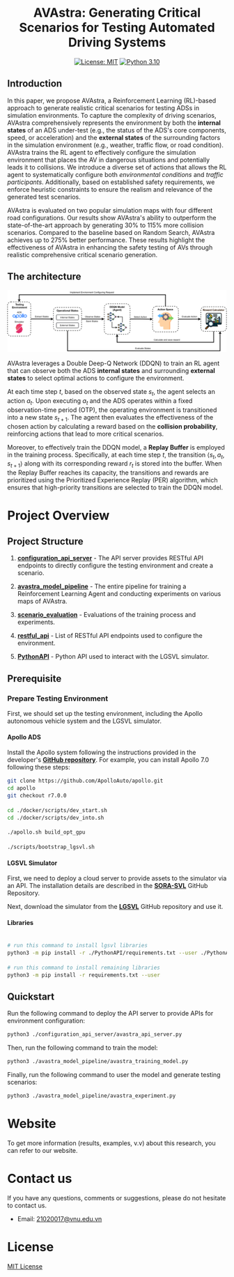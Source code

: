 
<div align="center">

# AVAstra: Generating Critical Scenarios for Testing Automated Driving Systems
[![License: MIT](https://img.shields.io/badge/License-MIT-green.svg)](https://opensource.org/licenses/MIT) [![Python 3.10](https://img.shields.io/badge/python-3.10+-blue.svg)](https://www.python.org/downloads/release/python-31012/) 
</div>

## Introduction

In this paper, we propose AVAstra, a Reinforcement Learning (RL)-based approach to generate realistic critical scenarios for testing ADSs in simulation environments. To capture the complexity of driving scenarios, AVAstra comprehensively represents the environment by both the **internal states** of an ADS under-test (e.g., the status of the ADS's core components, speed, or acceleration) and the **external states** of the surrounding factors in the simulation environment (e.g., weather, traffic flow, or road condition). AVAstra trains the RL agent to effectively configure the simulation environment that places the AV in dangerous situations and potentially leads it to collisions. We introduce a diverse set of actions that allows the RL agent to systematically configure both *environmental conditions* and *traffic participants*. Additionally, based on established safety requirements, we enforce heuristic constraints to ensure the realism and relevance of the generated test scenarios.

AVAstra is evaluated on two popular simulation maps with four different road configurations. Our results show AVAstra's ability to outperform the state-of-the-art approach by generating 30\% to 115\% more collision scenarios. Compared to the baseline based on Random Search, AVAstra achieves up to 275\% better performance. These results highlight the effectiveness of AVAstra in enhancing the safety testing of AVs through realistic comprehensive critical scenario generation.

## The architecture
![](figs/AVAstra-architecture.png)

AVAstra leverages a Double Deep-Q Network (DDQN) to train an RL agent that can observe both the ADS **internal states** and surrounding **external states** to select optimal actions to configure the environment. 

At each time step $t$, based on the observed state $s_t$, the agent selects an action $a_t$. Upon executing $a_t$ and the ADS operates within a fixed observation-time period (OTP), the operating environment is transitioned into a new state $s_{t+1}$. The agent then evaluates the effectiveness of the chosen action by calculating a reward based on the **collision probability**, reinforcing actions that lead to more critical scenarios. 

Moreover, to effectively train the DDQN model, a **Replay Buffer** is employed in the training process. Specifically, at each time step $t$, the transition  $\langle s_t, a_t, s_{t+1} \rangle$ along with its corresponding reward $r_t$ is stored into the buffer. When the Replay Buffer reaches its capacity, the transitions and rewards are prioritized using the Prioritized Experience Replay (PER) algorithm, which ensures that high-priority transitions are selected to train the DDQN model.


# Project Overview

## Project Structure

1. **[configuration_api_server](https://github.com/trunghieu1109/MoViTe/tree/reconstruct_project/configuration_api_server)** - The API server provides RESTful API endpoints to directly configure the testing environment and create a scenario.

2. **[avastra_model_pipeline](https://github.com/trunghieu1109/MoViTe/tree/reconstruct_project/avastra_model_pipeline)** - The entire pipeline for training a Reinforcement Learning Agent and conducting experiments on various maps of AVAstra.

3. **[scenario_evaluation](https://github.com/trunghieu1109/MoViTe/tree/reconstruct_project/scenarios_evaluation)** - Evaluations of the training process and experiments.

4. **[restful_api](https://github.com/trunghieu1109/MoViTe/tree/reconstruct_project/restful_api)** - List of RESTful API endpoints used to configure the environment.

5. **[PythonAPI](https://github.com/trunghieu1109/MoViTe/tree/reconstruct_project/PythonAPI)** - Python API used to interact with the LGSVL simulator. 

## Prerequisite

### Prepare Testing Environment
First, we should set up the testing environment, including the Apollo autonomous vehicle system and the LGSVL simulator.

#### Apollo ADS

Install the Apollo system following the instructions provided in the developer's **[GitHub repository](https://github.com/ApolloAuto/apollo)**. For example, you can install Apollo 7.0 following these steps:

```bash
git clone https://github.com/ApolloAuto/apollo.git
cd apollo
git checkout r7.0.0

cd ./docker/scripts/dev_start.sh 
cd ./docker/scripts/dev_into.sh

./apollo.sh build_opt_gpu

./scripts/bootstrap_lgsvl.sh
```

#### LGSVL Simulator

First, we need to deploy a cloud server to provide assets to the simulator via an API. The installation details are described in the **[SORA-SVL](https://github.com/YuqiHuai/SORA-SVL)** GitHub Repository.

Next, download the simulator from the **[LGSVL](https://github.com/lgsvl/simulator/releases/tag/2021.3)** GitHub repository and use it.

#### Libraries


```bash

# run this command to install lgsvl libraries
python3 -m pip install -r ./PythonAPI/requirements.txt --user ./PythonAPI/

# run this command to install remaining libraries
python3 -m pip install -r requirements.txt --user
```

## Quickstart

Run the following command to deploy the API server to provide APIs for environment configuration:

```bash
python3 ./configuration_api_server/avastra_api_server.py
```

Then, run the following command to train the model:

```bash
python3 ./avastra_model_pipeline/avastra_training_model.py
```

Finally, run the following command to user the model and generate testing scenarios:

```bash
python3 ./avastra_model_pipeline/avastra_experiment.py
```

# Website

To get more information (results, examples, v.v) about this research, you can refer to our website.

# Contact us
If you have any questions, comments or suggestions, please do not hesitate to contact us.
- Email: 21020017@vnu.edu.vn

# License
[MIT License](LICENSE)